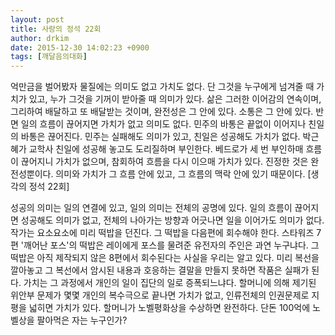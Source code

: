 ```yaml
---
layout: post
title: 사랑의 정석 22회
author: drkim
date: 2015-12-30 14:02:23 +0900
tags: [깨달음의대화]
---
```

억만금을 벌어봤자 물질에는 의미도 없고 가치도 없다. 단 그것을 누구에게 넘겨줄 때 가치가 있고, 누가 그것을 기꺼이 받아줄 때 의미가 있다. 삶은 그러한 이어감의 연속이며, 그리하여 배달하고 또 배달받는 것이며, 완전성은 그 안에 있다. 소통은 그 안에 있다. 반면 일의 흐름이 끊어지면 가치가 없고 의미도 없다. 민주의 바통은 끝없이 이어지나 친일의 바통은 끊어진다. 민주는 실패해도 의미가 있고, 친일은 성공해도 가치가 없다. 박근혜가 교학사 친일에 성공해 놓고도 도리질하며 부인한다. 베드로가 세 번 부인하매 흐름이 끊어지니 가치가 없으며, 참회하여 흐름을 다시 이으매 가치가 있다. 진정한 것은 완전성뿐이다. 의미와 가치가 그 흐름 안에 있고, 그 흐름의 맥락 안에 있기 때문이다. [생각의 정석 22회]

  


성공의 의미는 일의 연결에 있고, 일의 의미는 전체의 공명에 있다. 일의 흐름이 끊어지면 성공해도 의미가 없고, 전체의 나아가는 방향과 어긋나면 일을 이어가도 의미가 없다. 작가는 요소요소에 미리 떡밥을 던진다. 그 떡밥을 다음편에 회수해야 한다. 스타워즈 7편 '깨어난 포스'의 떡밥은 레이에게 포스를 물려준 유전자의 주인은 과연 누구냐다. 그 떡밥은 아직 제작되지 않은 8편에서 회수된다는 사실을 우리는 알고 있다. 미리 복선을 깔아놓고 그 복선에서 암시된 내용과 호응하는 결말을 만들지 못하면 작품은 실패가 된다. 가치는 그 과정에서 개인의 일이 집단의 일로 증폭되느냐다. 할머니에 의해 제기된 위안부 문제가 몇몇 개인의 복수극으로 끝나면 가치가 없고, 인류전체의 인권문제로 지평을 넓히면 가치가 있다. 할머니가 노벨평화상을 수상하면 완전하다. 단돈 100억에 노벨상을 팔아먹은 자는 누구인가?